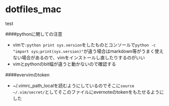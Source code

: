 # dotfiles_mac
test

####pythonに関しての注意
- vimで`:python print sys.version`をしたものとコンソールで`python -c "import sys;print(sys.version)"`が違う場合はmarkdown等がうまく使えない場合があるので、vimをインストールし直したりするのがいい
- vimとpythonのbit幅が違うと動かないので確認する

####evervimのtoken
- ~/.vimrc_path_localを読むようにしているのでそこに`source ~/.vim/secret/`としてそこのファイルにevernoteのtokenをもたせるようにした
